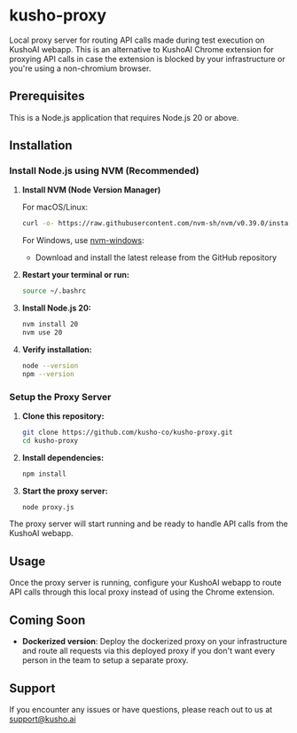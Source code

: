 # kusho-proxy

Local proxy server for routing API calls made during test execution on KushoAI webapp. This is an alternative to KushoAI Chrome extension for proxying API calls in case the extension is blocked by your infrastructure or you're using a non-chromium browser.

## Prerequisites

This is a Node.js application that requires Node.js 20 or above.

## Installation

### Install Node.js using NVM (Recommended)

1. **Install NVM (Node Version Manager)**
   
   For macOS/Linux:
   ```bash
   curl -o- https://raw.githubusercontent.com/nvm-sh/nvm/v0.39.0/install.sh | bash
   ```
   
   For Windows, use [nvm-windows](https://github.com/coreybutler/nvm-windows):
   - Download and install the latest release from the GitHub repository

2. **Restart your terminal or run:**
   ```bash
   source ~/.bashrc
   ```

3. **Install Node.js 20:**
   ```bash
   nvm install 20
   nvm use 20
   ```

4. **Verify installation:**
   ```bash
   node --version
   npm --version
   ```

### Setup the Proxy Server

1. **Clone this repository:**
   ```bash
   git clone https://github.com/kusho-co/kusho-proxy.git
   cd kusho-proxy
   ```

2. **Install dependencies:**
   ```bash
   npm install
   ```

3. **Start the proxy server:**
   ```bash
   node proxy.js
   ```

The proxy server will start running and be ready to handle API calls from the KushoAI webapp.

## Usage

Once the proxy server is running, configure your KushoAI webapp to route API calls through this local proxy instead of using the Chrome extension.

## Coming Soon

- **Dockerized version**: Deploy the dockerized proxy on your infrastructure and route all requests via this deployed proxy if you don't want every person in the team to setup a separate proxy.

## Support

If you encounter any issues or have questions, please reach out to us at support@kusho.ai
